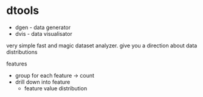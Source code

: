 dtools
=======

- dgen - data generator
- dvis - data visualisator

very simple fast and magic dataset analyzer. give you a direction about data distributions

features
- group for each feature -> count
- drill down into feature
    - feature value distribution
